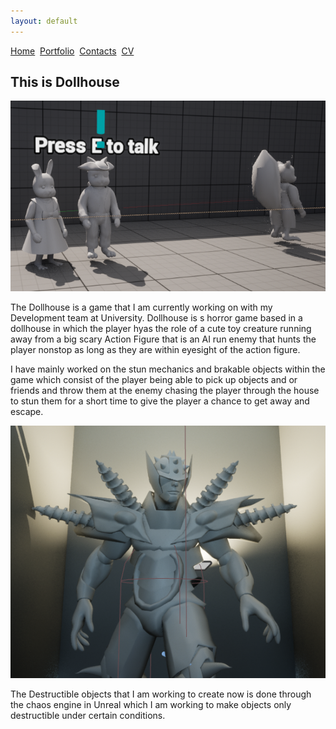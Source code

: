 ```yaml
---
layout: default
---
```


[Home](./)&nbsp;&nbsp;[Portfolio](./portfolio.html)&nbsp;&nbsp;[Contacts](./Contacts.html)&nbsp;&nbsp;[CV](./CV.html)

## This is Dollhouse

<img src="/Images/Characters.PNG" alt="Cute Characters">

The Dollhouse is a game that I am currently working on with my Development team at University. Dollhouse is s horror game based in a dollhouse in which the player hyas the role of a cute toy creature running away from a big scary Action Figure that is an AI run enemy that hunts the player nonstop as long as they are within eyesight of the action figure.

I have mainly worked on the stun mechanics and brakable objects within the game which consist of the player being able to pick up objects and or friends and throw them at the enemy chasing the player through the house to stun them for a short time to give the player a chance to get away and escape.

<img src="/Images/Action man.PNG" alt="Action Figure Enemy">

The Destructible objects that I am working to create now is done through the chaos engine in Unreal which I am working to make objects only destructible under certain conditions.




